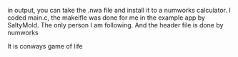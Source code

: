 in output, you can take the .nwa file and install it to a numworks calculator.
I coded main.c, the makeifle was done for me in the example app by SaltyMold. The only person I am following. And the header file is done by numworks

It is conways game of life
